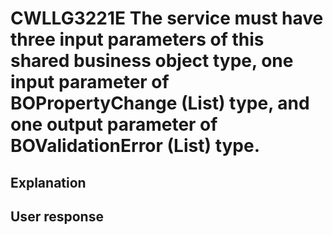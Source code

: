 # CWLLG3221E The service must have three input parameters of this shared business object type, one input parameter of BOPropertyChange (List) type, and one output parameter of BOValidationError (List) type.

## Explanation

## User response